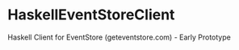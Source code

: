 HaskellEventStoreClient
=======================

Haskell Client for EventStore (geteventstore.com) - Early Prototype
